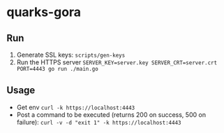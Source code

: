 # quarks-gora

## Run

1. Generate SSL keys: `scripts/gen-keys`
2. Run the HTTPS server `SERVER_KEY=server.key SERVER_CRT=server.crt PORT=4443 go run ./main.go`

## Usage

- Get env `curl -k https://localhost:4443`
- Post a command to be executed (returns 200 on success, 500 on failure): `curl -v -d "exit 1" -k https://localhost:4443`
